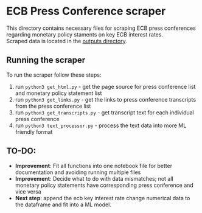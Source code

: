 # ECB Press Conference scraper
This directory contains necessary files for scraping ECB press conferences regarding monetary policy staments on key ECB interest rates.  
Scraped data is located in the [outputs directory](ecb_scaper/outputs/).

## Running the scraper
To run the scraper follow these steps:
1. run `python3 get_html.py` - get the page source for press conference list and monetary policy statement list
2. run `python3 get_links.py` - get the links to press conference transcripts from the press conference list
3. run `python3 get_transcripts.py` - get transcript text for each individual press conference
4. run `python3 text_processor.py` - process the text data into more ML friendly format

## TO-DO:
- **Improvement**: Fit all functions into one notebook file for better documentation and avoiding running multiple files
- **Improvement**: Decide what to do with data mismatches; not all monetary policy statements have corresponding press conference and vice versa
- **Next step**: append the ecb key interest rate change numerical data to the dataframe and fit into a ML model. 

  
